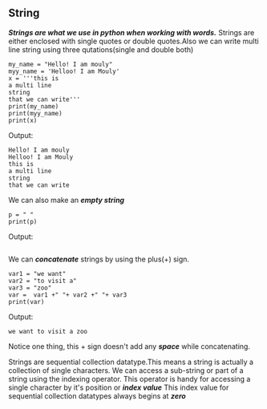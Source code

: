 <h2> String </h2>

***Strings are what we use in python when working with words.*** Strings are either enclosed with single quotes or double quotes.Also we can write multi line string using three qutations(single and double both)
```
my_name = "Hello! I am mouly"
myy_name = 'Helloo! I am Mouly'
x = '''this is
a multi line 
string
that we can write'''
print(my_name)
print(myy_name)
print(x)
```
Output:
```
Hello! I am mouly
Helloo! I am Mouly
this is
a multi line 
string
that we can write
```
We can also make an ***empty string***
```
p = " "
print(p)
```
Output:
```

```
We can ***concatenate*** strings by using the plus(+) sign.
```
var1 = "we want"
var2 = "to visit a"
var3 = "zoo"
var =  var1 +" "+ var2 +" "+ var3
print(var)
```
Output:
```
we want to visit a zoo
```
Notice one thing, this + sign doesn't add any ***space*** while concatenating.

Strings are sequential collection datatype.This means a string is actually a collection of single characters. 
We can access a sub-string or part of a string using the indexing operator.
This operator is handy for accessing a single character by it's position or ***index value***
This index value for sequential collection datatypes always begins at ***zero***

